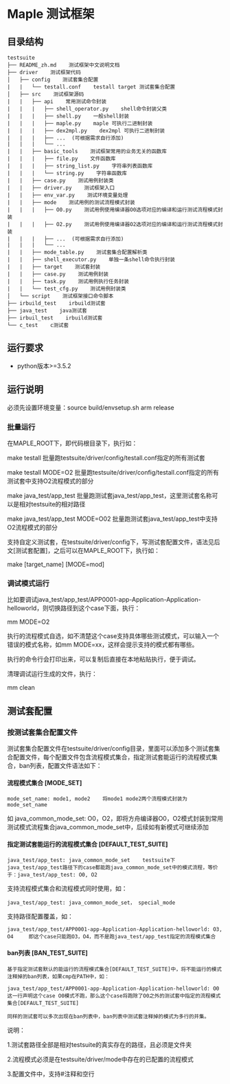 # Maple 测试框架

## 目录结构

```shell
testsuite
├── README_zh.md    测试框架中文说明文档
├── driver    测试框架代码
│   ├── config    测试套集合配置
|   |   └── testall.conf    testall target 测试套集合配置
│   ├── src    测试框架源码 
|   |   ├── api    常用测试命令封装
|   |   |   ├── shell_operator.py    shell命令封装父类
|   |   |   ├── shell.py    一般shell封装
|   |   |   ├── maple.py    maple 可执行二进制封装
|   |   |   ├── dex2mpl.py    dex2mpl 可执行二进制封装
|   |   |   ├── ...  (可根据需求自行添加)
|   |   |   └── ... 
|   |   ├── basic_tools    测试框架常用的业务无关的函数库
|   |   |   ├── file.py    文件函数库
|   |   |   ├── string_list.py    字符串列表函数库
|   |   |   └── string.py    字符串函数库
|   |   ├── case.py    测试用例封装类
|   |   ├── driver.py    测试框架入口
|   |   ├── env_var.py    测试环境变量处理
|   |   ├── mode    测试用例的测试流程模式封装
|   |   |   ├── O0.py    测试用例使用编译器O0选项对应的编译和运行测试流程模式封装
|   |   |   ├── O2.py    测试用例使用编译器O2选项对应的编译和运行测试流程模式封装
|   |   |   ├── ...  (可根据需求自行添加)
|   |   |   └── ...
|   |   ├── mode_table.py    测试套集合配置解析类
|   |   ├── shell_executor.py    单独一条shell命令执行封装
|   |   ├── target    测试套封装
|   |   ├── case.py    测试用例封装
|   |   ├── task.py    测试用例执行任务封装
|   |   └── test_cfg.py    测试用例封装类      ​
│   └── script    测试框架接口命令脚本
├── irbuild_test    irbuild测试套
├── java_test    java测试套
├── irbuil_test    irbuild测试套
└── c_test    c测试套

```

## 运行要求

- python版本>=3.5.2

## 运行说明

必须先设置环境变量：source build/envsetup.sh arm release

### 批量运行

在MAPLE_ROOT下，即代码根目录下，执行如：

make testall  批量跑testsuite/driver/config/testall.conf指定的所有测试套

make testall MODE=O2    批量跑testsuite/driver/config/testall.conf指定的所有测试套中支持O2流程模式的部分

make java_test/app_test    批量跑测试套java_test/app_test，这里测试套名称可以是相对testsuite的相对路径

make java_test/app_test MODE=O02     批量跑测试套java_test/app_test中支持O2流程模式的部分


支持自定义测试套，在testsuite/driver/config下，写测试套配置文件，语法见后文[测试套配置]，之后可以在MAPLE_ROOT下，执行如：

make [target_name] [MODE=mod]     


### 调试模式运行

比如要调试java_test/app_test/APP0001-app-Application-Application-helloworld，则切换路径到这个case下面，执行：

mm MODE=O2

执行的流程模式自选，如不清楚这个case支持具体哪些测试模式，可以输入一个错误的模式名称，如mm MODE=xx，这样会提示支持的模式都有哪些。

执行的命令行会打印出来，可以复制后直接在本地粘贴执行，便于调试。

清理调试运行生成的文件，执行：

mm clean


## 测试套配置

### 按测试套集合配置文件



测试套集合配置文件在testsuite/driver/config目录，里面可以添加多个测试套集合配置文件，每个配置文件包含流程模式集合，指定测试套能运行的流程模式集合，ban列表，配置文件语法如下：


#### 流程模式集合 [MODE_SET]

    mode_set_name: mode1, mode2    将mode1 mode2两个流程模式封装为mode_set_name

如 java_common_mode_set: O0，O2，即将方舟编译器O0，O2模式封装到常用测试模式流程集合java_common_mode_set中，后续如有新模式可继续添加




#### 指定测试套能运行的流程模式集合 [DEFAULT_TEST_SUITE]

    java_test/app_test: java_common_mode_set    testsuite下java_test/app_test路径下的case都能跑java_common_mode_set中的模式流程，等价于：java_test/app_test: O0, O2


支持流程模式集合和流程模式同时使用，如：

    java_test/app_test: java_common_mode_set， special_mode


支持路径配置覆盖，如：

    java_test/app_test/APP0001-app-Application-Application-helloworld: O3, O4     即这个case只能跑O3，O4，而不是跑java_test/app_test指定的流程模式集合




#### ban列表 [BAN_TEST_SUITE]

    基于指定测试套默认的能运行的流程模式集合[DEFAULT_TEST_SUITE]中，将不能运行的模式注释掉的ban列表，如果cmp在PATH中，如：
	
	java_test/app_test/APP0001-app-Application-Application-helloworld: O0     这一行声明这个case O0模式不跑，那么这个case将跑除了O0之外的测试套中指定的流程模式集合[DEFAULT_TEST_SUITE]
	
	同样的测试套可以多次出现在ban列表中，ban列表中测试套注释掉的模式为多行的并集。
	

说明：

1.测试套路径全部是相对testsuite的真实存在的路径，且必须是文件夹

2.流程模式必须是在testsuite/driver/mode中存在的已配置的流程模式

3.配置文件中，支持#注释和空行
